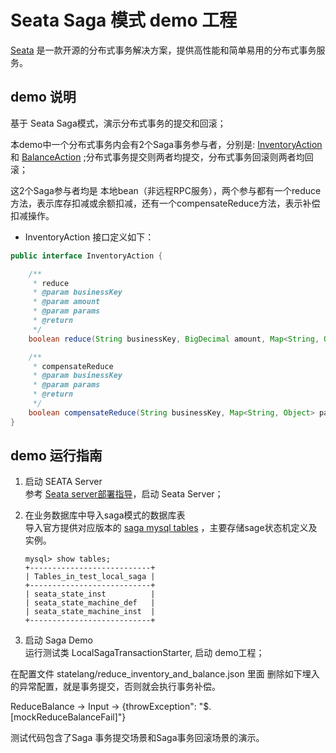 # Seata Saga 模式 demo 工程

[Seata](https://github.com/seata/seata) 是一款开源的分布式事务解决方案，提供高性能和简单易用的分布式事务服务。

## demo 说明

基于 Seata Saga模式，演示分布式事务的提交和回滚；

本demo中一个分布式事务内会有2个Saga事务参与者，分别是: [InventoryAction](https://github.com/seata/seata-samples/blob/master/saga/local-saga-sample/src/main/java/io/seata/samples/saga/action/InventoryAction.java)
和 [BalanceAction](https://github.com/seata/seata-samples/blob/master/saga/local-saga-sample/src/main/java/io/seata/samples/saga/action/BalanceAction.java)
;分布式事务提交则两者均提交，分布式事务回滚则两者均回滚；

这2个Saga参与者均是 本地bean（非远程RPC服务），两个参与都有一个reduce方法，表示库存扣减或余额扣减，还有一个compensateReduce方法，表示补偿扣减操作。

- InventoryAction 接口定义如下：

```java
public interface InventoryAction {

    /**
     * reduce
     * @param businessKey
     * @param amount
     * @param params
     * @return
     */
    boolean reduce(String businessKey, BigDecimal amount, Map<String, Object> params);

    /**
     * compensateReduce
     * @param businessKey
     * @param params
     * @return
     */
    boolean compensateReduce(String businessKey, Map<String, Object> params);
}
```

## demo 运行指南

1. 启动 SEATA Server  
参考 [Seata server部署指导](https://github.com/bobbyz007/seata-samples/blob/main/README.md)，启动 Seata Server；

2. 在业务数据库中导入saga模式的数据库表  
导入官方提供对应版本的 [saga mysql tables](https://github.com/apache/incubator-seata/blob/v2.0.0/script/client/saga/db/mysql.sql) ，主要存储sage状态机定义及实例。
    ```
   mysql> show tables;
    +---------------------------+
    | Tables_in_test_local_saga |
    +---------------------------+
    | seata_state_inst          |
    | seata_state_machine_def   |
    | seata_state_machine_inst  |
    +---------------------------+
   ```
3. 启动 Saga Demo  
运行测试类 LocalSagaTransactionStarter, 启动 demo工程；

在配置文件 statelang/reduce_inventory_and_balance.json 里面 删除如下埋入的异常配置，就是事务提交，否则就会执行事务补偿。

ReduceBalance -> Input -> {throwException": "$.[mockReduceBalanceFail]"}

测试代码包含了Saga 事务提交场景和Saga事务回滚场景的演示。

